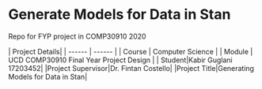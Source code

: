 # Generate Models for Data in Stan

Repo for FYP project in COMP30910 2020


| Project Details|
| ------ | ------ |
| Course | Computer Science |
| Module | UCD COMP30910 Final Year Project Design  |
| Student|Kabir Guglani 17203452|
|Project Supervisor|Dr. Fintan Costello|
|Project Title|Generating Models for Data in Stan|
